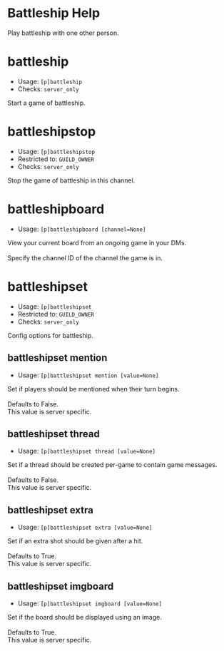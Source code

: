 # Battleship Help

Play battleship with one other person.

# battleship
 - Usage: `[p]battleship `
 - Checks: `server_only`

Start a game of battleship.

# battleshipstop
 - Usage: `[p]battleshipstop `
 - Restricted to: `GUILD_OWNER`
 - Checks: `server_only`

Stop the game of battleship in this channel.

# battleshipboard
 - Usage: `[p]battleshipboard [channel=None] `

View your current board from an ongoing game in your DMs.<br/><br/>Specify the channel ID of the channel the game is in.

# battleshipset
 - Usage: `[p]battleshipset `
 - Restricted to: `GUILD_OWNER`
 - Checks: `server_only`

Config options for battleship.

## battleshipset mention
 - Usage: `[p]battleshipset mention [value=None] `

Set if players should be mentioned when their turn begins.<br/><br/>Defaults to False.<br/>This value is server specific.

## battleshipset thread
 - Usage: `[p]battleshipset thread [value=None] `

Set if a thread should be created per-game to contain game messages.<br/><br/>Defaults to False.<br/>This value is server specific.

## battleshipset extra
 - Usage: `[p]battleshipset extra [value=None] `

Set if an extra shot should be given after a hit.<br/><br/>Defaults to True.<br/>This value is server specific.

## battleshipset imgboard
 - Usage: `[p]battleshipset imgboard [value=None] `

Set if the board should be displayed using an image.<br/><br/>Defaults to True.<br/>This value is server specific.

